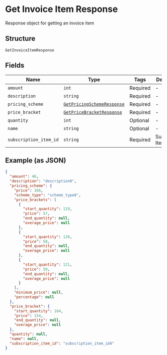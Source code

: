 
# Get Invoice Item Response

Response object for getting an invoice item

## Structure

`GetInvoiceItemResponse`

## Fields

| Name | Type | Tags | Description |
|  --- | --- | --- | --- |
| `amount` | `int` | Required | - |
| `description` | `string` | Required | - |
| `pricing_scheme` | [`GetPricingSchemeResponse`](/doc/models/get-pricing-scheme-response.md) | Required | - |
| `price_bracket` | [`GetPriceBracketResponse`](/doc/models/get-price-bracket-response.md) | Required | - |
| `quantity` | `int` | Optional | - |
| `name` | `string` | Optional | - |
| `subscription_item_id` | `string` | Required | Subscription Item Id |

## Example (as JSON)

```json
{
  "amount": 46,
  "description": "description0",
  "pricing_scheme": {
    "price": 166,
    "scheme_type": "scheme_type8",
    "price_brackets": [
      {
        "start_quantity": 119,
        "price": 57,
        "end_quantity": null,
        "overage_price": null
      },
      {
        "start_quantity": 120,
        "price": 58,
        "end_quantity": null,
        "overage_price": null
      },
      {
        "start_quantity": 121,
        "price": 59,
        "end_quantity": null,
        "overage_price": null
      }
    ],
    "minimum_price": null,
    "percentage": null
  },
  "price_bracket": {
    "start_quantity": 164,
    "price": 154,
    "end_quantity": null,
    "overage_price": null
  },
  "quantity": null,
  "name": null,
  "subscription_item_id": "subscription_item_id4"
}
```


